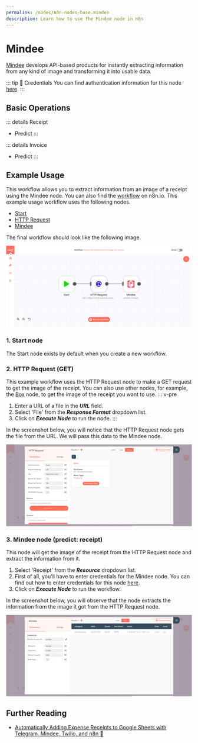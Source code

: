 ```yaml
---
permalink: /nodes/n8n-nodes-base.mindee
description: Learn how to use the Mindee node in n8n
---
```


# Mindee

[Mindee](https://mindee.com) develops API-based products for instantly extracting information from any kind of image and transforming it into usable data.

::: tip 🔑 Credentials
You can find authentication information for this node [here](../../../credentials/Mindee/README.md).
:::

## Basic Operations

::: details Receipt
- Predict
:::

::: details Invoice
- Predict
:::

## Example Usage

This workflow allows you to extract information from an image of a receipt using the Mindee node. You can also find the [workflow](https://n8n.io/workflows/702) on n8n.io. This example usage workflow uses the following nodes.
- [Start](../../core-nodes/Start/README.md)
- [HTTP Request](../../core-nodes/HTTPRequest/README.md)
- [Mindee]()

The final workflow should look like the following image.

![A workflow with the Mindee node](./workflow.png)

### 1. Start node

The Start node exists by default when you create a new workflow.


### 2. HTTP Request (GET)

This example workflow uses the HTTP Request node to make a GET request to get the image of the receipt. You can also use other nodes, for example, the [Box](../../nodes/Box/README.md) node, to get the image of the receipt you want to use.
::: v-pre
1. Enter a URL of a file in the ***URL*** field.
2. Select 'File' from the ***Response Format*** dropdown list.
3. Click on ***Execute Node*** to run the node.
:::

In the screenshot below, you will notice that the HTTP Request node gets the file from the URL. We will pass this data to the Mindee node.

![Using the HTTP Request node to get the file](./HTTPRequest_node.png)

  
### 3. Mindee node (predict: receipt)

This node will get the image of the receipt from the HTTP Request node and extract the information from it.
1. Select 'Receipt' from the ***Resource*** dropdown list. 
2.  First of all, you'll have to enter credentials for the Mindee node. You can find out how to enter credentials for this node [here](../../../credentials/Mindee/README.md).
3. Click on ***Execute Node*** to run the workflow.

In the screenshot below, you will observe that the node extracts the information from the image it got from the HTTP Request node.

![Using the Mindee node to extract information from receipt](./Mindee_node.png)

## Further Reading

- [Automatically Adding Expense Receipts to Google Sheets with Telegram, Mindee, Twilio, and n8n 🧾](https://medium.com/n8n-io/automatically-adding-expense-receipts-to-google-sheets-with-telegram-mindee-twilio-and-n8n-c47eb2f8d7a5)
